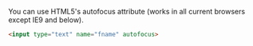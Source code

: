 You can use HTML5's autofocus attribute (works in all current browsers except IE9 and below).
~~~html
<input type="text" name="fname" autofocus>
~~~
